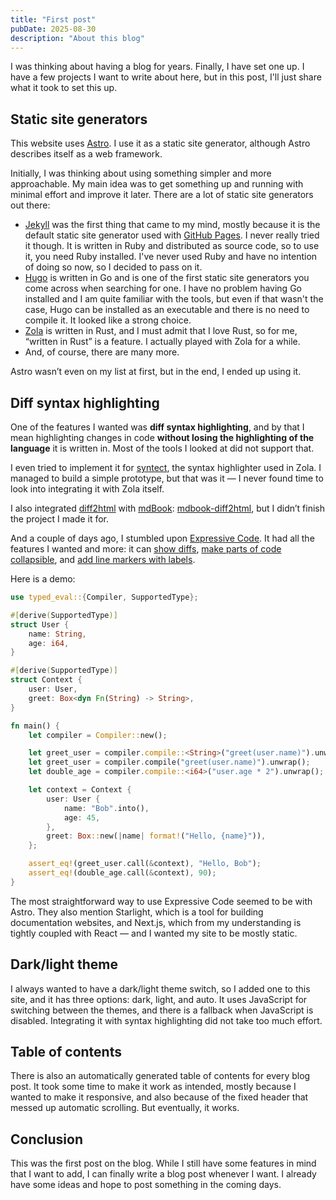 ```yaml
---
title: "First post"
pubDate: 2025-08-30
description: "About this blog"
---
```


I was thinking about having a blog for years. Finally, I have set one up. I have a few projects I want to write about here, but in this post, I'll just share what it took to set this up.

## Static site generators

This website uses [Astro](https://astro.build). I use it as a static site generator, although Astro describes itself as a web framework.

Initially, I was thinking about using something simpler and more approachable. My main idea was to get something up and running with minimal effort and improve it later. There are a lot of static site generators out there:  

- [Jekyll](https://jekyllrb.com) was the first thing that came to my mind, mostly because it is the default static site generator used with [GitHub Pages](https://docs.github.com/en/pages). I never really tried it though. It is written in Ruby and distributed as source code, so to use it, you need Ruby installed. I've never used Ruby and have no intention of doing so now, so I decided to pass on it.  
- [Hugo](https://gohugo.io/) is written in Go and is one of the first static site generators you come across when searching for one. I have no problem having Go installed and I am quite familiar with the tools, but even if that wasn't the case, Hugo can be installed as an executable and there is no need to compile it. It looked like a strong choice.  
- [Zola](https://www.getzola.org/) is written in Rust, and I must admit that I love Rust, so for me, “written in Rust” is a feature. I actually played with Zola for a while.  
- And, of course, there are many more.

Astro wasn’t even on my list at first, but in the end, I ended up using it.

## Diff syntax highlighting

One of the features I wanted was **diff syntax highlighting**, and by that I mean highlighting changes in code **without losing the highlighting of the language** it is written in. Most of the tools I looked at did not support that.

I even tried to implement it for [syntect](https://github.com/trishume/syntect), the syntax highlighter used in Zola. I managed to build a simple prototype, but that was it — I never found time to look into integrating it with Zola itself.

I also integrated [diff2html](https://diff2html.xyz/) with [mdBook](https://github.com/rust-lang/mdBook): [mdbook-diff2html](https://github.com/romamik/mdbook-diff2html), but I didn’t finish the project I made it for.

And a couple of days ago, I stumbled upon [Expressive Code](https://expressive-code.com/). It had all the features I wanted and more: it can [show diffs](https://expressive-code.com/key-features/text-markers/#using-diff-like-syntax), [make parts of code collapsible](https://expressive-code.com/key-features/text-markers/#using-diff-like-syntax), and [add line markers with labels](https://expressive-code.com/key-features/text-markers/#adding-labels-to-line-markers).

Here is a demo:

```rs line-numbers collapse={1-13, 22-32} collapseStyle=collapsible-auto del={18} ins={19}
use typed_eval::{Compiler, SupportedType};

#[derive(SupportedType)]
struct User {
    name: String,
    age: i64,
}

#[derive(SupportedType)]
struct Context {
    user: User,
    greet: Box<dyn Fn(String) -> String>,
}

fn main() {
    let compiler = Compiler::new();

    let greet_user = compiler.compile::<String>("greet(user.name)").unwrap();
    let greet_user = compiler.compile("greet(user.name)").unwrap();
    let double_age = compiler.compile::<i64>("user.age * 2").unwrap();

    let context = Context {
        user: User {
            name: "Bob".into(),
            age: 45,
        },
        greet: Box::new(|name| format!("Hello, {name}")),
    };

    assert_eq!(greet_user.call(&context), "Hello, Bob");
    assert_eq!(double_age.call(&context), 90);
}
```

The most straightforward way to use Expressive Code seemed to be with Astro. They also mention Starlight, which is a tool for building documentation websites, and Next.js, which from my understanding is tightly coupled with React — and I wanted my site to be mostly static.

## Dark/light theme

I always wanted to have a dark/light theme switch, so I added one to this site, and it has three options: dark, light, and auto. It uses JavaScript for switching between the themes, and there is a fallback when JavaScript is disabled. Integrating it with syntax highlighting did not take too much effort.

## Table of contents

There is also an automatically generated table of contents for every blog post. It took some time to make it work as intended, mostly because I wanted to make it responsive, and also because of the fixed header that messed up automatic scrolling. But eventually, it works.

## Conclusion

This was the first post on the blog. While I still have some features in mind that I want to add, I can finally write a blog post whenever I want. I already have some ideas and hope to post something in the coming days.